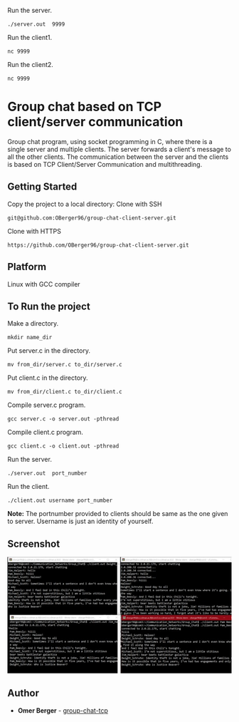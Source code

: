 Run the server.
```
./server.out  9999
```
Run the client1.
```
nc 9999
```

Run the client2.
```
nc 9999
```



# Group chat based on TCP client/server communication
Group chat program, using  socket programming in C, where there is a single server and multiple clients. The server forwards a client's message to all the other clients. The communication between the server and the clients is based on TCP Client/Server Communication and multithreading.

## Getting Started
Copy the project to a local directory:
Clone with SSH 
```
git@github.com:OBerger96/group-chat-client-server.git
```
Clone with HTTPS
```
https://github.com/OBerger96/group-chat-client-server.git
```
## Platform
Linux with GCC compiler

## To Run the project
Make a directory.
```
mkdir name_dir
```
Put server.c in the directory.
```
mv from_dir/server.c to_dir/server.c
```
Put client.c in the directory.
```
mv from_dir/client.c to_dir/client.c
```
Compile server.c program.
```
gcc server.c -o server.out -pthread
```
Compile client.c program.
```
gcc client.c -o client.out -pthread
```
Run the server.
```
./server.out  port_number
```
Run the client.
```
./client.out username port_number
```
<b>Note:</b> The portnumber provided to clients should be same as the one given to server. Username is just an identity of yourself.

## Screenshot
![screenshot](https://github.com/OBerger96/group-chat-client-server/blob/master/images/group-chat-Client-Server0.jpg)

## Author
* **Omer Berger** - [group-chat-tcp](https://github.com/OBerger96/group-chat-tcp)
